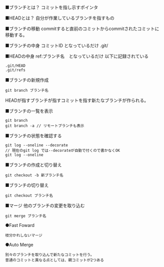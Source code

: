 ■ブランチとは？
コミットを指し示すポインタ

■HEADとは？
自分が作業しているブランチを指すもの

■ブランチの移動
commitすると直前のコミットからcommitされたコミットに移動する。

■ブランチの中身
コミットID となっているだけ
.git/

■HEADの中身
ref:ブランチ名　となっているだけ
以下に記録されている
```
.git/HEAD
.git/refs
```

■ブランチの新規作成
```
git branch ブランチ名
```
HEADが指すブランチが指すコミットを指す新たなブランチが作られる。

■ブランチの一覧を表示
```
git branch
git branch -a // リモートブランチも表示
```

■ブランチの状態を確認する
```git
git log --oneline --decorate
// 現在のgit log では--decorateが自動で付くので書かなくOK
git log --oneline 
```

■ブランチの作成と切り替え
```
git checkout -b 新ブランチ名
```

■ブランチの切り替え
```
git checkout ブランチ名
```

■マージ
他のブランチの変更を取り込む
```
git merge ブランチ名
```
●Fast Foward
```
枝分かれしないマージ
```
●Auto Merge
```
別々のブランチを取り込んで新たなコミットを行う。
普通のコミットと異なる点としては、親コミットが2つある
```